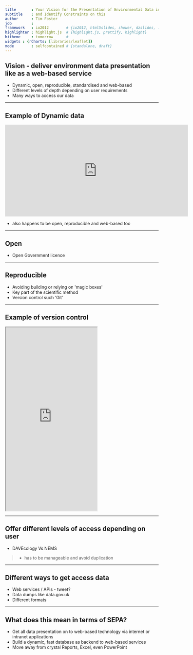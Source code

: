 ```yaml
---
title       : Your Vision for the Presentation of Environmental Data in SEPA
subtitle    : and Identify Constraints on this
author      : Tim Foster
job         : 
framework   : io2012        # {io2012, html5slides, shower, dzslides, ...}
highlighter : highlight.js  # {highlight.js, prettify, highlight}
hitheme     : tomorrow      # 
widgets : {rCharts: [libraries/leaflet]}
mode        : selfcontained # {standalone, draft}
---
```


## Vision - deliver environment data presentation like as a web-based service

* Dynamic, open, reproducible, standardised and web-based 
* Different levels of depth depending on user requirements
* Many ways to access our data

---

## Example of Dynamic data

<iframe width="600px" height="300px"" frameBorder='0' src="https://dl.dropboxusercontent.com/u/7033208/total_editors.html"></iframe> 

* also happens to be open, reproducible and web-based too

---

## Open

* Open Government licence


---

## Reproducible

* Avoiding building or relying on 'magic boxes'
* Key part of the scientific method
* Version control such 'Git'

---

## Example of version control

<iframe src="https://dl.dropboxusercontent.com/u/7033208/Photos/commits.png" height="600px"></iframe> 

---
## Offer different levels of access depending on user

* DAVEcology Vs NEMS
>- has to be manageable and avoid duplication

---

## Different ways to get access data

* Web services / APIs - tweet?
* Data dumps like data.gov.uk
* Different formats

---

## What does this mean in terms of SEPA?

* Get all data presentation on to web-based technology via internet or intranet applications
* Build a dynamic, fast database as backend to web-based services
* Move away from crystal Reports, Excel, even PowerPoint




